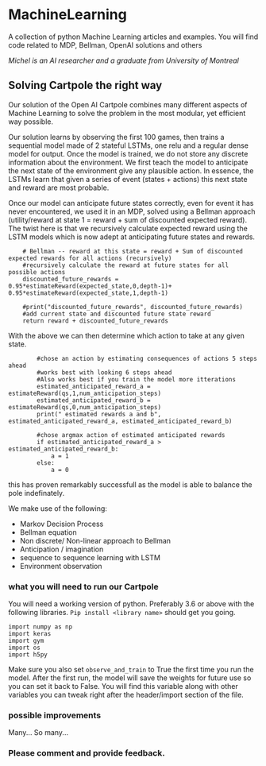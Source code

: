 # MachineLearning
A collection of python Machine Learning articles and examples. You will find code related to MDP, Bellman, OpenAI solutions and others

*Michel is an AI researcher and a graduate from University of Montreal*

## Solving Cartpole the right way

Our solution of the Open AI Cartpole combines many different aspects of Machine Learning to solve the problem in the most modular, 
yet efficient way possible.

Our solution learns by observing the first 100 games, then trains a sequential model made of 2 stateful LSTMs, one relu and a regular dense model for output.
Once the model is trained, we do not store any discrete information about the environment. 
We first teach the model to anticipate the next state of the environment give any plausible action. In essence, the LSTMs learn that
given a series of event (states + actions) this next state and reward are most probable.

Once our model can anticipate future states correctly, even for event it has never encountered, we used it in an MDP, solved using a Bellman approach 
(utility/reward at state 1 = reward + sum of discounted expected reward). The twist here is that we recursively calculate expected reward using the LSTM models which 
is now adept at anticipating future states and rewards.

```
    # Bellman -- reward at this state = reward + Sum of discounted expected rewards for all actions (recursively)
    #recursively calculate the reward at future states for all possible actions
    discounted_future_rewards = 0.95*estimateReward(expected_state,0,depth-1)+ 0.95*estimateReward(expected_state,1,depth-1)

    #print("discounted_future_rewards", discounted_future_rewards)
    #add current state and discounted future state reward
    return reward + discounted_future_rewards
```

With the above we can then determine which action to take at any given state.
```
        #chose an action by estimating consequences of actions 5 steps ahead
        #works best with looking 6 steps ahead
        #Also works best if you train the model more itterations
        estimated_anticipated_reward_a = estimateReward(qs,1,num_anticipation_steps)
        estimated_anticipated_reward_b = estimateReward(qs,0,num_anticipation_steps)
        print(" estimated rewards a and b", estimated_anticipated_reward_a, estimated_anticipated_reward_b)

        #chose argmax action of estimated anticipated rewards
        if estimated_anticipated_reward_a > estimated_anticipated_reward_b:
            a = 1
        else:
            a = 0
```

this has proven remarkably successfull as the model is able to balance the pole indefinately.

We make use of the following:
* Markov Decision Process
* Bellman equation
* Non discrete/ Non-linear approach to Bellman
* Anticipation / imagination
* sequence to sequence learning with LSTM
* Environment observation

### what you will need to run our Cartpole
You will need a working version of python. Preferably 3.6 or above with the following libraries. 
`Pip install <library name>` should get you going.

```
import numpy as np
import keras
import gym
import os
import h5py
```

Make sure you also set `observe_and_train` to True the first time you run the model. After the first run, the model will save the weights for future use so you can set it back to False. You will find this variable along with other variables you can tweak right after the header/import section of the file.

### possible improvements
Many... So many...

### Please comment and provide feedback.
